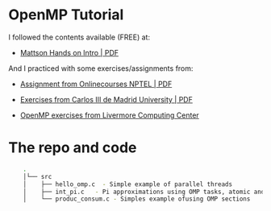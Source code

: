# OpenMP Tutorial

I followed the contents available (FREE) at:

- [Mattson Hands on Intro | PDF]( https://extremecomputingtraining.anl.gov/files/2016/08/Mattson_830aug3_HandsOnIntro.pdf)

And I practiced with some exercises/assignments from: 

- [Assignment from Onlinecourses NPTEL | PDF](https://nptel.ac.in/content/storage2/courses/106102163/Week%202%20Assignment%201.pdf)

- [Exercises from Carlos III de Madrid University | PDF](http://ocw.uc3m.es/ingenieria-informatica/computer-architecture/exercises-1/en-m6-ex-sol.pdf)

- [OpenMP exercises from Livermore Computing Center](https://computing.llnl.gov/tutorials/openMP/exercise.html)


# The repo and code 

```bash
    .
    │└── src
    │    ├── hello_omp.c  - Simple example of parallel threads
    │    ├── int_pi.c   - Pi approximations using OMP tasks, atomic and reduction
    │    └── produc_consum.c - Simples example ofusing OMP sections

```
